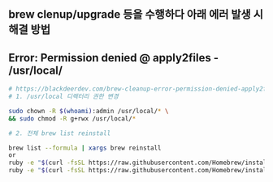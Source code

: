 ## brew clenup/upgrade 등을 수행하다 아래 에러 발생 시 해결 방법

## Error: Permission denied @ apply2files - /usr/local/

```bash
# https://blackdeerdev.com/brew-cleanup-error-permission-denied-apply2files/
# 1. /usr/local 디렉터리 권한 변경

sudo chown -R $(whoami):admin /usr/local/* \
&& sudo chmod -R g+rwx /usr/local/*

# 2. 전체 brew list reinstall

brew list --formula | xargs brew reinstall
or
ruby -e "$(curl -fsSL https://raw.githubusercontent.com/Homebrew/install/master/uninstall)"
ruby -e "$(curl -fsSL https://raw.githubusercontent.com/Homebrew/install/master/install)"
```
